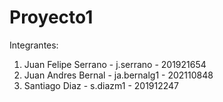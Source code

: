 # Proyecto1
Integrantes:
1. Juan Felipe Serrano - j.serrano - 201921654
2. Juan Andres Bernal - ja.bernalg1 - 202110848
3. Santiago Diaz - s.diazm1 - 201912247

